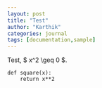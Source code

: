 ```yaml
---
layout: post
title: "Test"
author: "Karthik"
categories: journal
tags: [documentation,sample]
---
```


Test, $ x^2 \geq 0 $. 

```
def square(x): 
    return x**2 
```

